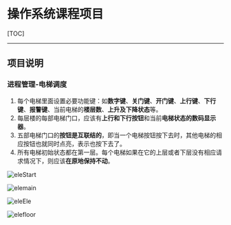 ﻿# 操作系统课程项目

[TOC]

------

## 项目说明

### 进程管理-电梯调度

1. 每个电梯里面设置必要功能键：如**数字键**、**关门键**、**开门键**、**上行键**、**下行键**、**报警键**、当前电梯的**楼层数**、**上升及下降状态**等。
2. 每层楼的每部电梯门口，应该有**上行和下行按钮**和当前**电梯状态的数码显示器**。
3. 五部电梯门口的**按钮是互联结的**，即当一个电梯按钮按下去时，其他电梯的相应按钮也就同时点亮，表示也按下去了。
4. 所有电梯初始状态都在第一层。每个电梯如果在它的上层或者下层没有相应请求情况下，则应该**在原地保持不动**。

![eleStart](https://github.com/kb824999404/OS_Homeworks/Elevator/Imgs/start.PNG)

![elemain](https://github.com/kb824999404/OS_Homeworks/Elevator/Imgs/mainScene.PNG)

![eleEle](https://github.com/kb824999404/OS_Homeworks/Elevator/Imgs/elevator.PNG)

![elefloor](https://github.com/kb824999404/OS_Homeworks/Elevator/Imgs/floor.PNG)
